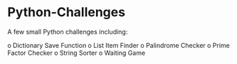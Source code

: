 # Python-Challenges
A few small Python challenges including:

o	Dictionary Save Function
o	List Item Finder
o	Palindrome Checker
o	Prime Factor Checker
o	String Sorter
o	Waiting Game

